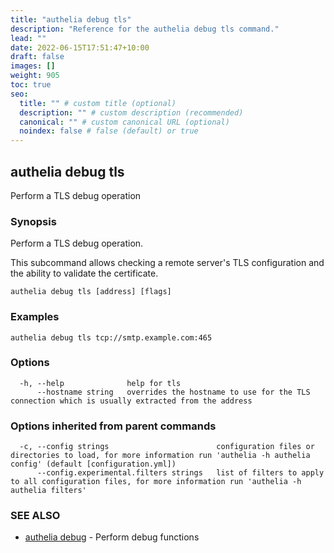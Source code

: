 ```yaml
---
title: "authelia debug tls"
description: "Reference for the authelia debug tls command."
lead: ""
date: 2022-06-15T17:51:47+10:00
draft: false
images: []
weight: 905
toc: true
seo:
  title: "" # custom title (optional)
  description: "" # custom description (recommended)
  canonical: "" # custom canonical URL (optional)
  noindex: false # false (default) or true
---
```


## authelia debug tls

Perform a TLS debug operation

### Synopsis

Perform a TLS debug operation.

This subcommand allows checking a remote server's TLS configuration and the ability to validate the certificate.

```
authelia debug tls [address] [flags]
```

### Examples

```
authelia debug tls tcp://smtp.example.com:465
```

### Options

```
  -h, --help              help for tls
      --hostname string   overrides the hostname to use for the TLS connection which is usually extracted from the address
```

### Options inherited from parent commands

```
  -c, --config strings                        configuration files or directories to load, for more information run 'authelia -h authelia config' (default [configuration.yml])
      --config.experimental.filters strings   list of filters to apply to all configuration files, for more information run 'authelia -h authelia filters'
```

### SEE ALSO

* [authelia debug](authelia_debug.md)	 - Perform debug functions

